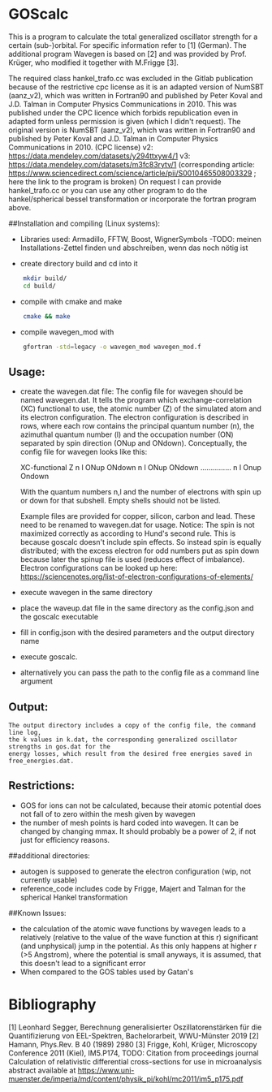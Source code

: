 GOScalc
=======

This is a program to calculate the total generalized oscillator strength for a certain (sub-)orbital.
	For specific information refer to [1] (German).
The additional program Wavegen is based on [2] and was provided by Prof. Krüger, who modified it together with M.Frigge [3].

The required class hankel_trafo.cc was excluded in the Gitlab publication because of the restrictive cpc license as it is an adapted version of
NumSBT (aanz_v2), which was written in Fortran90 and published by Peter Koval and J.D. Talman in Computer Physics Communications in 2010.
This was published under the CPC licence which forbids republication even in adapted form unless permission is given (which I didn't request).
The original version is NumSBT (aanz_v2), which was written in Fortran90 and published by Peter Koval and J.D. Talman in Computer Physics Communications in 2010. (CPC license)
	 v2: https://data.mendeley.com/datasets/y294ttxyw4/1
	 v3: https://data.mendeley.com/datasets/m3fc83rytv/1
	 (corresponding article: https://www.sciencedirect.com/science/article/pii/S0010465508003329 ; here the link to the program is broken)
On request I can provide hankel_trafo.cc or you can use any other program to do the hankel/spherical bessel transformation or incorporate the fortran program above.

##Installation and compiling (Linux systems):
+ Libraries used: Armadillo, FFTW, Boost, WignerSymbols
-TODO: meinen Installations-Zettel finden und abschreiben, wenn das noch nötig ist

+ create directory build and cd into it
```bash 
	mkdir build/
	cd build/
```
+ compile with cmake and make
```bash
	cmake && make
```
+ compile wavegen_mod with
```bash
	gfortran -std=legacy -o wavegen_mod wavegen_mod.f
```

## Usage:
+ create the wavegen.dat file:
	The config file for wavegen should be named wavegen.dat.
	It tells the program which exchange-correlation (XC) functional to use,
	the atomic number (Z) of the simulated atom and its electron configuration.
	The electron configuration is described in rows, where each row contains the principal quantum number (n),
	the azimuthal quantum number (l) and the occupation number (ON) separated by spin direction (ONup and ONdown).
	Conceptually, the config file for wavegen looks like this:
	
	XC-functional
	Z
	n l ONup ONdown
	n l ONup ONdown
	...............
	n l Onup Ondown
	
	With the quantum numbers n,l and the number of electrons with spin up or down for that subshell.
	Empty shells should not be listed.
	

	Example files are provided for copper, silicon, carbon and lead.
	These need to be renamed to wavegen.dat for usage.
	Notice: The spin is not maximized correctly as according to Hund's second rule.
          This is because goscalc doesn't include spin effects.
          So instead spin is equally distributed; with the excess electron for
          odd numbers put as spin down because later the spinup file is used
          (reduces effect of imbalance).
    Electron configurations can be looked up here: https://sciencenotes.org/list-of-electron-configurations-of-elements/
+ execute wavegen in the same directory
+ place the waveup.dat file in the same directory as the config.json and the goscalc executable
+ fill in config.json with the desired parameters and the output directory name
+ execute goscalc.
+ alternatively you can pass the path to the config file as a command line argument

## Output:
	The output directory includes a copy of the config file, the command line log,
	the k values in k.dat, the corresponding generalized oscillator strengths in gos.dat for the 
	energy losses, which result from the desired free energies saved in free_energies.dat.
	
## Restrictions:
+ GOS for ions can not be calculated, because their atomic potential does not fall of to zero within the mesh given by wavegen
+ the number of mesh points is hard coded into wavegen. It can be changed by changing mmax. It should probably be a power of 2, if not just for efficiency reasons.

##additional directories:
+ autogen is supposed to generate the electron configuration (wip, not currently usable)
+ reference_code includes code by Frigge, Majert and Talman for the spherical Hankel transformation

##Known Issues:
+ the calculation of the atomic wave functions by wavegen leads to a relatively (relative to the value of the wave function at this r) significant (and unphysical) jump in the potential.
	As this only happens at higher r (>5 Angstrom), where the potential is small anyways, it is assumed, that this doesn't lead to a significant error
+ When compared to the GOS tables used by Gatan's 

# Bibliography
[1] Leonhard Segger, Berechnung generalisierter Oszillatorenstärken für die Quantifizierung von EEL-Spektren, Bachelorarbeit, WWU-Münster 2019
[2] Hamann, Phys.Rev. B 40 (1989) 2980
[3] Frigge, Kohl, Krüger, Microscopy Conference 2011 (Kiel), IM5.P174, TODO: Citation from proceedings journal
	Calculation of relativistic differential cross-sections for use in microanalysis
	abstract available at https://www.uni-muenster.de/imperia/md/content/physik_pi/kohl/mc2011/im5_p175.pdf
